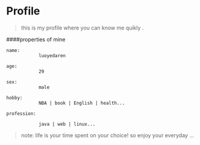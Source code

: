 # Profile
>this is my profile where you can know me quikly .


####properties of mine
```
name:
            luoyedaren

age:
            29

sex:
            male

hobby:
            NBA | book | English | health...

profession:

            java | web | linux...
```

>note:
life is your time spent on your choice!
so enjoy your everyday ...



